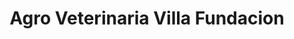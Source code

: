 ---
title: "Agro Veterinaria Villa Fundacion"
url: /san-cristobal/agro-veterinaria-villa-fundacion/
shop: Tiere
---